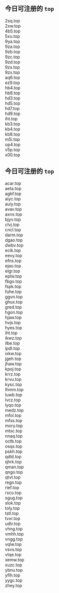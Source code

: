 
## 今日可注册的 `top`
>
2sq.top   
2xw.top   
4b5.top   
5xu.top   
9ya.top   
9za.top   
9zb.top   
9zc.top   
9zd.top   
9zs.top   
9zx.top   
aq6.top   
ez9.top   
hb4.top   
hb8.top   
hd3.top   
hd5.top   
hd7.top   
hd9.top   
iht.top   
kb3.top   
kb4.top   
kb8.top   
m5i.top   
op4.top   
v5p.top   
x00.top   


## 今日可注册的 `top`
>
acar.top   
aeta.top   
agkf.top   
aiyc.top   
auiy.top   
avav.top   
axnx.top   
bjyv.top   
clvj.top   
cncl.top   
darm.top   
dgao.top   
dwbv.top   
ecik.top   
eevy.top   
efns.top   
ejao.top   
elgr.top   
eplw.top   
fbgo.top   
fspk.top   
fuhe.top   
ggvn.top   
ghux.top   
gred.top   
hgon.top   
hjaw.top   
hvjs.top   
hyes.top   
iht.top   
ikwz.top   
ilbe.top   
ipdl.top   
ixkw.top   
jgeh.top   
jhaw.top   
kpoj.top   
krrz.top   
krvu.top   
kysc.top   
lhmm.top   
luwb.top   
lvcz.top   
lyqo.top   
medz.top   
mfol.top   
mfss.top   
mory.top   
mtsc.top   
nnaq.top   
octb.top   
osqs.top   
pskh.top   
qdld.top   
qhrk.top   
qman.top   
qngo.top   
qtvt.top   
regn.top   
rief.top   
rxco.top   
sgug.top   
slok.top   
toly.top   
tstl.top   
tvxr.top   
udtr.top   
vhng.top   
vmhh.top   
vngg.top   
vqlw.top   
vsvs.top   
vtqe.top   
xemw.top   
xuzc.top   
ybnu.top   
yflh.top   
yygc.top   
zhey.top   

